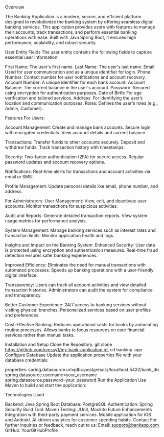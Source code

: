 Overview

The Banking Application is a modern, secure, and efficient platform designed to revolutionize the banking system by offering seamless digital banking services. This application provides users with features to manage their accounts, track transactions, and perform essential banking operations with ease. Built with Java Spring Boot, it ensures high performance, scalability, and robust security.

User Entity Fields
The user entity contains the following fields to capture essential user information:

First Name: The user's first name.
Last Name: The user's last name.
Email: Used for user communication and as a unique identifier for login.
Phone Number: Contact number for user notifications and account recovery.
Account Number: A unique identifier for each bank account.
Account Balance: The current balance in the user's account.
Password: Secured using encryption for authentication purposes.
Date of Birth: For age verification and tailored services.
Address: For identifying the user’s location and communication purposes.
Roles: Defines the user's roles (e.g., Admin, Customer).

Features
For Users:

Account Management:
Create and manage bank accounts.
Secure login with encrypted credentials.
View account details and current balance.

Transactions:
Transfer funds to other accounts securely.
Deposit and withdraw funds.
Track transaction history with timestamps.

Security:
Two-factor authentication (2FA) for secure access.
Regular password updates and account recovery options.

Notifications:
Real-time alerts for transactions and account activities via email or SMS.

Profile Management:
Update personal details like email, phone number, and address.

For Administrators:
User Management:
View, edit, and deactivate user accounts.
Monitor transactions for suspicious activities.

Audit and Reports:
Generate detailed transaction reports.
View system usage metrics for performance analysis.

System Management:
Manage banking services such as interest rates and transaction limits.
Monitor application health and logs.

Insights and Impact on the Banking System:
Enhanced Security:
User data is protected using encryption and authentication measures.
Real-time fraud detection ensures safer banking experiences.

Improved Efficiency:
Eliminates the need for manual transactions with automated processes.
Speeds up banking operations with a user-friendly digital interface.

Transparency:
Users can track all account activities and view detailed transaction histories.
Administrators can audit the system for compliance and transparency.

Better Customer Experience:
24/7 access to banking services without visiting physical branches.
Personalized services based on user profiles and preferences.

Cost-Effective Banking:
Reduces operational costs for banks by automating routine processes.
Allows banks to focus resources on core financial services rather than manual tasks.

Installation and Setup
Clone the Repository:
git clone https://github.com/cressy1/my-bank-application.git
cd banking-app
Configure Database
Update the application.properties file with your database credentials:

properties:
spring.datasource.url=jdbc:postgresql://localhost:5432/bank_db
spring.datasource.username=your_username
spring.datasource.password=your_password
Run the Application
Use Maven to build and start the application:


Technologies Used

Backend: Java Spring Boot
Database: PostgreSQL
Authentication: Spring Security
Build Tool: Maven
Testing: JUnit, Mockito
Future Enhancements
Integration with third-party payment services.
Mobile application for iOS and Android.
AI-driven analytics for customer spending habits.
Contact
For further inquiries or feedback, reach out to us:
Email: support@bankapp.com
GitHub: YourGitHubProfile

